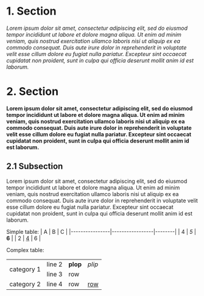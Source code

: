 # 1. Section

*Lorem ipsum dolor sit amet, consectetur adipiscing elit, sed do eiusmod tempor incididunt ut labore et dolore magna aliqua. Ut enim ad minim veniam, quis nostrud
exercitation ullamco laboris nisi ut aliquip ex ea commodo consequat. Duis aute irure dolor in reprehenderit in voluptate velit esse cillum dolore eu fugiat nulla
pariatur. Excepteur sint occaecat cupidatat non proident, sunt in culpa qui officia deserunt mollit anim id est laborum.*

# 2. Section

**Lorem ipsum dolor sit amet, consectetur adipiscing elit, sed do eiusmod tempor incididunt ut labore et dolore magna aliqua. Ut enim ad minim veniam, quis
nostrud exercitation ullamco laboris nisi ut aliquip ex ea commodo consequat. Duis aute irure dolor in reprehenderit in voluptate velit esse cillum dolore eu
fugiat nulla pariatur. Excepteur sint occaecat cupidatat non proident, sunt in culpa qui officia deserunt mollit anim id est laborum.**

## 2.1 Subsection

Lorem ipsum dolor sit amet, consectetur adipiscing elit, sed do eiusmod tempor incididunt ut labore et dolore magna aliqua. Ut enim ad minim veniam, quis nostrud
exercitation ullamco laboris nisi ut aliquip ex ea commodo consequat. Duis aute irure dolor in reprehenderit in voluptate velit esse cillum dolore eu fugiat nulla
pariatur. Excepteur sint occaecat cupidatat non proident, sunt in culpa qui officia deserunt mollit anim id est laborum.

Simple table:
| A              | B               | C      |
|----------------|-----------------|--------|
| 4              | *5*             | **6**  |
| 2              | [4](#section-2) | 6      |

Complex table:
<table>
    <tr>
        <td rowspan=2>category 1</td>
        <td>line 2</td>
        <td><b>plop</b></td>
        <td><i>plip</i></td>
    </tr>
    <tr>
        <td>line 3</td>
        <td>row</td>
        <td></td>
    </tr>
    <tr>
        <td>category 2</td>
        <td>line 4</td>
        <td>row</td>
        <td><a href="#section-1">row</a></td>
    </tr>
</table>
